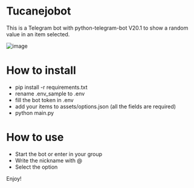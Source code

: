 # Tucanejobot
This is a Telegram bot with python-telegram-bot V20.1 to show a random value in an item selected.

![image](https://user-images.githubusercontent.com/20051792/225549581-de84d96c-efba-4932-b6e5-3df7411b693b.png)

# How to install
- pip install -r requirements.txt
- rename .env_sample to .env
- fill the bot token in .env
- add your items to assets/options.json (all the fields are required)
- python main.py

# How to use
- Start the bot or enter in your group
- Write the nickname with @
- Select the option

Enjoy!

